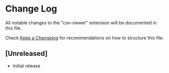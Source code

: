 # Change Log

All notable changes to the "csv-viewer" extension will be documented in this file.

Check [Keep a Changelog](http://keepachangelog.com/) for recommendations on how to structure this file.

## [Unreleased]

- Initial release